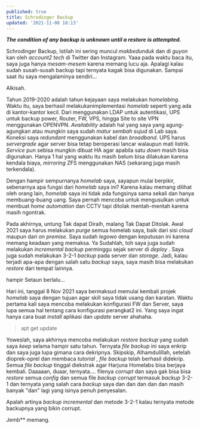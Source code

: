 ```yaml
---
published: true
title: Schrodinger Backup
updated: '2021-11-08 18:13'
---
```


_**The condition of any backup is unknown until a restore is attempted.**_

Schrodinger Backup, Istilah ini sering muncul _makbedunduk_ dan di _guyon_ kan oleh _account2_ _tech_ di Twitter dan Instagram. Yaaa pada waktu baca itu, saya juga hanya _mesam-mesem_ karena memang lucu aja. Apalagi kalau sudah susah-susah backup tapi ternyata kagak bisa digunakan. Sampai saat itu saya mengalaminya sendiri...

Alkisah.

Tahun 2019-2020 adalah tahun kejayaan saya melakukan _homelabing_. Waktu itu, saya berhasil melakukanimplementasi _homelab_ seperti yang ada di kantor-kantor kecil. Dari menggunakan LDAP untuk autentikasi, UPS untuk backup power, Router, FW, VPS, hingga Site to site VPN menggunakan OPENVPN. _Availability_ adalah hal yang saya yang agung-agungkan atau mungkin saya sudah _matur sembah sujud_ di Lab saya. Koneksi saya _redundant_ menggunakan kabel dan _broadband_. UPS harus _servergrade_ agar server bisa tetap beroperasi lancar walaupun mati listrik. _Service_ pun sebisa mungkin dibuat HA agar apabila satu _down_ masih bisa digunakan. 
Hanya 1 hal yang waktu itu masih belum bisa dilakukan karena kendala biaya, _mirroring_ ZFS menggunakan NAS (sekarang juga masih terkendala). 

Dengan hampir sempurnanya _homelab_ saya, sayapun mulai berpikir, sebenarnya apa fungsi dari _homelab_ saya ini? Karena kalau memang dilihat oleh orang lain, _homelab_ saya ini tidak ada fungsinya sama sekali dan hanya membuang-buang uang. Saya pernah mencoba untuk mengusulkan untuk membuat _home_ _automation_ dan CCTV tapi ditolak mentah-mentah karena masih ngontrak. 

Pada akhirnya, untung Tak dapat Diraih, malang Tak Dapat Ditolak. Awal 2021 saya harus melakukan _purge_ semua homelab saya, baik dari sisi _cloud_ maupun dari _on premise_. Saya sudah _legowo_ dengan keputusan ini karena memang keadaan yang memaksa. Ya Sudahlah, toh saya juga sudah melakukan _incremental_ _backup_ perminggu sejak server di _deploy_ . Saya juga sudah melakukan 3-2-1 _backup_ pada server dan _storage_. Jadi, kalau terjadi apa-apa dengan salah satu _backup_ saya, saya masih bisa melakukan _restore_ dari tempat lainnya.

hampir Setaun berlalu...

Hari ini, tanggal 8 Nov 2021 saya bermaksud memulai kembali projek _homelab_ saya dengan tujuan agar skill saya tidak usang dan karatan. Waktu pertama kali saya mencoba melakukan konfigurasi FW dan Server, saya lupa semua hal tentang cara konfigurasi perangkat2 ini. Yang saya ingat hanya cara buat _install_ aplikasi dan _update_ server ahahaha. 

> apt get update

Yoweslah, saya akhirnya mencoba melakukan _restore backup_ yang sudah saya _keep_ selama hampir satu tahun. Ternyata _file_ _backup_ ini saya enkrip dan saya juga lupa gimana cara dekripnya. Skipskip, Alhamdulillah, setelah dioprek-oprel dan membaca _tutorial_ , _file backup_ telah berhasil didekrip. Semua _file backup_ tinggal diekstrak agar Harjuna Homelabs bisa berjaya kembali. Daaaaan, duaar,  ternyata.... filenya _corrupt_ dan saya gak bisa bisa _restore_ semua _config_ dan semua file _backup corrupt_ termasuk _backup_ 3-2-1 dan ternyata yang salah cara _backup_ saya dan dan dan dan dan masih banyak "dan" lagi yang isinya penuh penyesalan. 

Apalah artinya _backup_ _incremental_ dan metode 3-2-1 kalau ternyata metode backupnya yang bikin corrupt.

Jemb** memang.
